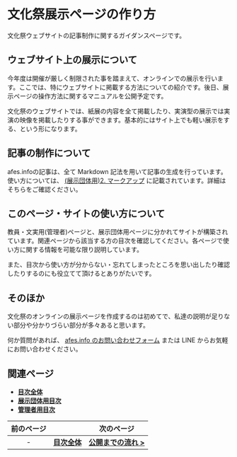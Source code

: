 # 文化祭展示ページの作り方

文化祭ウェブサイトの記事制作に関するガイダンスページです。

## ウェブサイト上の展示について

今年度は開催が厳しく制限された事を踏まえて、オンラインでの展示を行います。ここでは、特にウェブサイトに掲載する方法についての紹介です。後日、展示ページの操作方法に関するマニュアルを公開予定です。

文化祭のウェブサイトでは、紙展の内容を全て掲載したり、実演型の展示では実演の映像を掲載したりする事ができます。基本的にはサイト上でも軽い展示をする、という形になります。

## 記事の制作について

afes.infoの記事は、全て Markdown 記法を用いて記事の生成を行っています。
使い方については、 [(展示団体用)2. マークアップ](/exhibition/2-markup) に記載されています。詳細はそちらをご確認ください。

## このページ・サイトの使い方について

教員・文実用(管理者)ページと、展示団体用ページに分かれてサイトが構築されています。関連ページから該当する方の目次を確認してください。各ページで使い方に関する情報を可能な限り説明しています。

また、目次から使い方が分からない・忘れてしまったところを思い出したり確認したりするのにも役立てて頂けるとありがたいです。

## そのほか

文化祭のオンラインの展示ページを作成するのは初めてで、私達の説明が足りない部分や分かりづらい部分が多々あると思います。

何か質問があれば、 [afes.info のお問い合わせフォーム](https://afes.info/contact) または LINE からお気軽にお問い合わせください。

## 関連ページ

- **[目次全体](/)**
- **[展示団体用目次](/exhibition)**
- **[管理者用目次](/admin)**

| 前のページ | | 次のページ |
| :-: | :-: | :-: |
| -  | **[目次全体](/)** | **[公開までの流れ >](./operation)** |
